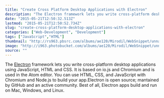 ```yaml
---
title: "Create Cross Platform Desktop Applications with Electron"
description: "The Electron framework lets you write cross-platform desktop applications using JavaScript, HTML and CSS. It is based on io.js and Chromium and is used in the Atom editor. You can use HTML, CSS, and JavaScript with Chromium and Node.js to build your app.Electron is open source; mantained by GitHub and an active community. Best of all, Electron apps build and run on Mac, Windows, and Linux."
date: "2015-05-21T12:50:32.513Z"
lastmod: "2015-05-21T12:50:52.734Z"
slug: "create-cross-platform-desktop-applications-with-electron"
categories: ["Web-Development", "Development"]
tags: ["JavaScript","HTML"]
thumbnail: "http://rs963.pbsrc.com/albums/ae120/Mirodil/WebSnippet/unnamed.jpg~c200"
image: "http://i963.photobucket.com/albums/ae120/Mirodil/WebSnippet/unnamed.jpg"
source: ""
---
```



The [Electron](http://electron.atom.io/) framework lets you write cross-platform desktop applications using JavaScript, HTML and CSS. It is based on io.js and Chromium and is used in the Atom editor. You can use HTML, CSS, and JavaScript with Chromium and Node.js to build your app.Electron is open source; mantained by GitHub and an active community. Best of all, Electron apps build and run on Mac, Windows, and Linux.